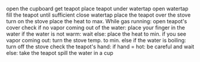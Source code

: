open the cupboard
get teapot 
place teapot under watertap
open watertap
fill the teapot until sufficient 
close watertap
place the teapot over the stove
turn on the stove
place the heat to max. 
While gas running:
  open teapot's cover
  check 
  if no vapor coming out of the water: 
    place your finger in the water
    if the water is not warm:
      wait 
    else: 
      place the heat to min.
  if you see vapor coming out:
    turn the stove temp. to min.
  else if the water is boiling:
    turn off the stove 
    check the teapot's hand:
    if hand = hot:
      be careful and wait
    else: 
      take the teapot 
      spill the water in a cup 

